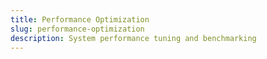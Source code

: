 ```yaml
---
title: Performance Optimization
slug: performance-optimization
description: System performance tuning and benchmarking
---
```

